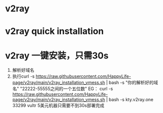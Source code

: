 # v2ray
# v2ray quick installation
# v2ray 一键安装，只需30s

1. 解析好域名
2. 执行curl -s https://raw.githubusercontent.com/HappyLife-page/v2ray/main/v2ray_installation_vmess.sh | bash -s "你的解析好的域名" "22222-55555之间的一个五位数"
  EG： curl -s https://raw.githubusercontent.com/HappyLife-page/v2ray/main/v2ray_installation_vmess.sh | bash -s kty.v2ray.one 33299
vultr 5美元机器只需要不到30s部署完成
